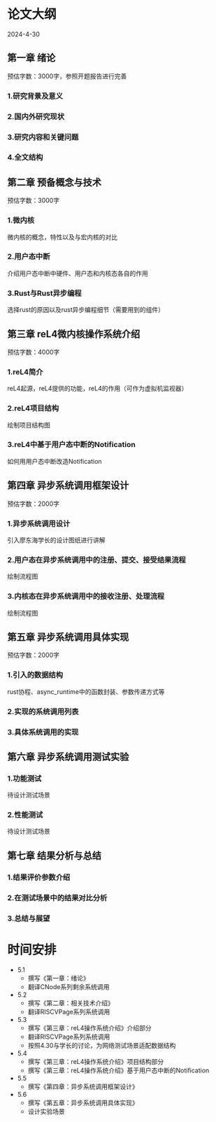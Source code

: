 # 论文大纲
2024-4-30
## 第一章 绪论
预估字数：3000字，参照开题报告进行完善
### 1.研究背景及意义
### 2.国内外研究现状
### 3.研究内容和关键问题
### 4.全文结构
## 第二章 预备概念与技术
预估字数：3000字
### 1.微内核
微内核的概念，特性以及与宏内核的对比
### 2.用户态中断
介绍用户态中断中硬件、用户态和内核态各自的作用
### 3.Rust与Rust异步编程
选择rust的原因以及rust异步编程细节（需要用到的组件）
## 第三章 reL4微内核操作系统介绍
预估字数：4000字
### 1.reL4简介
reL4起源，reL4提供的功能，reL4的作用（可作为虚拟机监视器）
### 2.reL4项目结构
绘制项目结构图
### 3.reL4中基于用户态中断的Notification
如何用用户态中断改造Notification
## 第四章 异步系统调用框架设计
预估字数：2000字
### 1.异步系统调用设计
引入廖东海学长的设计图纸进行讲解
### 2.用户态在异步系统调用中的注册、提交、接受结果流程
绘制流程图
### 3.内核态在异步系统调用中的接收注册、处理流程
绘制流程图
## 第五章 异步系统调用具体实现
预估字数：2000字
### 1.引入的数据结构
rust协程、async_runtime中的函数封装、参数传递方式等
### 2.实现的系统调用列表
### 3.具体系统调用的实现
## 第六章 异步系统调用测试实验
### 1.功能测试
待设计测试场景
### 2.性能测试
待设计测试场景
## 第七章 结果分析与总结
### 1.结果评价参数介绍
### 2.在测试场景中的结果对比分析
### 3.总结与展望

# 时间安排
- 5.1
  - 撰写《第一章：绪论》
  - 翻译CNode系列剩余系统调用
- 5.2
  - 撰写《第二章：相关技术介绍》
  - 翻译RISCVPage系列系统调用
- 5.3
  - 撰写《第三章：reL4操作系统介绍》介绍部分
  - 翻译RISCVPage系列系统调用
  - 按照4.30与学长的讨论，为网络测试场景适配数据结构
- 5.4
  - 撰写《第三章：reL4操作系统介绍》项目结构部分
  - 撰写《第三章：reL4操作系统介绍》基于用户态中断的Notification
- 5.5
  - 撰写《第四章：异步系统调用框架设计》
- 5.6
  - 撰写《第五章：异步系统调用具体实现》
  - 设计实验场景
